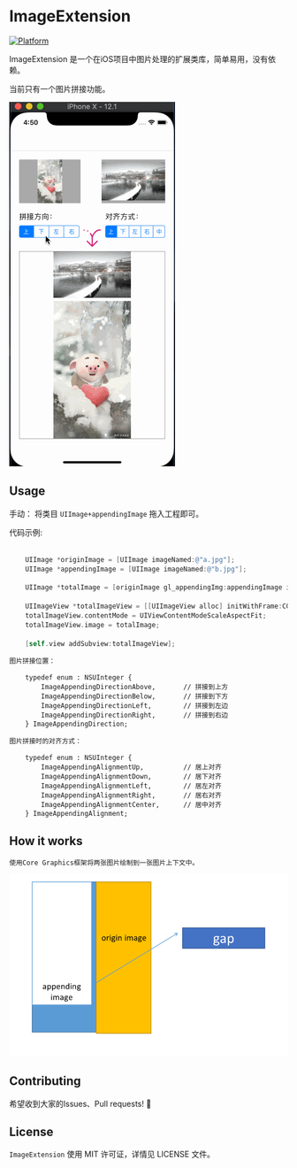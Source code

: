 # ImageExtension

 [![Platform](http://img.shields.io/badge/platform-ios-blue.svg?style=flat
)](https://developer.apple.com/iphone/index.action)

ImageExtension 是一个在iOS项目中图片处理的扩展类库，简单易用，没有依赖。

当前只有一个图片拼接功能。

![ImageAppending](https://github.com/ghostlordstar/PicRepo/blob/master/DemoShowImg/imageAppending_Demo_show_gif_001.gif?raw=true)

## Usage
手动：
    将类目 `UIImage+appendingImage` 拖入工程即可。

代码示例:

```objective-c
    
    UIImage *originImage = [UIImage imageNamed:@"a.jpg"];
    UIImage *appendingImage = [UIImage imageNamed:@"b.jpg"];
    
    UIImage *totalImage = [originImage gl_appendingImg:appendingImage imageGap:10.0f appendingDirection:ImageAppendingDirectionAbove appendingAlignment:ImageAppendingAlignmentCenter];
    
    UIImageView *totalImageView = [[UIImageView alloc] initWithFrame:CGRectMake(20, 100, 200, 200)];
    totalImageView.contentMode = UIViewContentModeScaleAspectFit;
    totalImageView.image = totalImage;
    
    [self.view addSubview:totalImageView];

```

` 图片拼接位置： `
```
    typedef enum : NSUInteger {
        ImageAppendingDirectionAbove,       // 拼接到上方
        ImageAppendingDirectionBelow,       // 拼接到下方
        ImageAppendingDirectionLeft,        // 拼接到左边
        ImageAppendingDirectionRight,       // 拼接到右边
    } ImageAppendingDirection;
```

` 图片拼接时的对齐方式： `
```
    typedef enum : NSUInteger {
        ImageAppendingAlignmentUp,          // 居上对齐
        ImageAppendingAlignmentDown,        // 居下对齐
        ImageAppendingAlignmentLeft,        // 居左对齐
        ImageAppendingAlignmentRight,       // 居右对齐
        ImageAppendingAlignmentCenter,      // 居中对齐
    } ImageAppendingAlignment;
```
## How it works
    使用Core Graphics框架将两张图片绘制到一张图片上下文中。

![ImageAppendingWork](https://github.com/ghostlordstar/PicRepo/blob/master/DemoShowImg/appendimage_Demo_show_img_001.png?raw=true)


## Contributing
希望收到大家的Issues、Pull requests! 📩

## License
`ImageExtension` 使用 MIT 许可证，详情见 LICENSE 文件。
